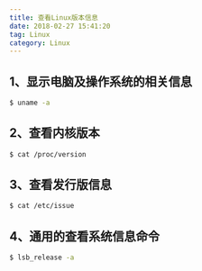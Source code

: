 ```yaml
---
title: 查看Linux版本信息
date: 2018-02-27 15:41:20
tag: Linux
category: Linux
---
```

## 1、显示电脑及操作系统的相关信息
```bash
$ uname -a
```
<!-- more -->
## 2、查看内核版本
```bash
$ cat /proc/version
```
## 3、查看发行版信息
```bash
$ cat /etc/issue
```
## 4、通用的查看系统信息命令
```bash
$ lsb_release -a
```